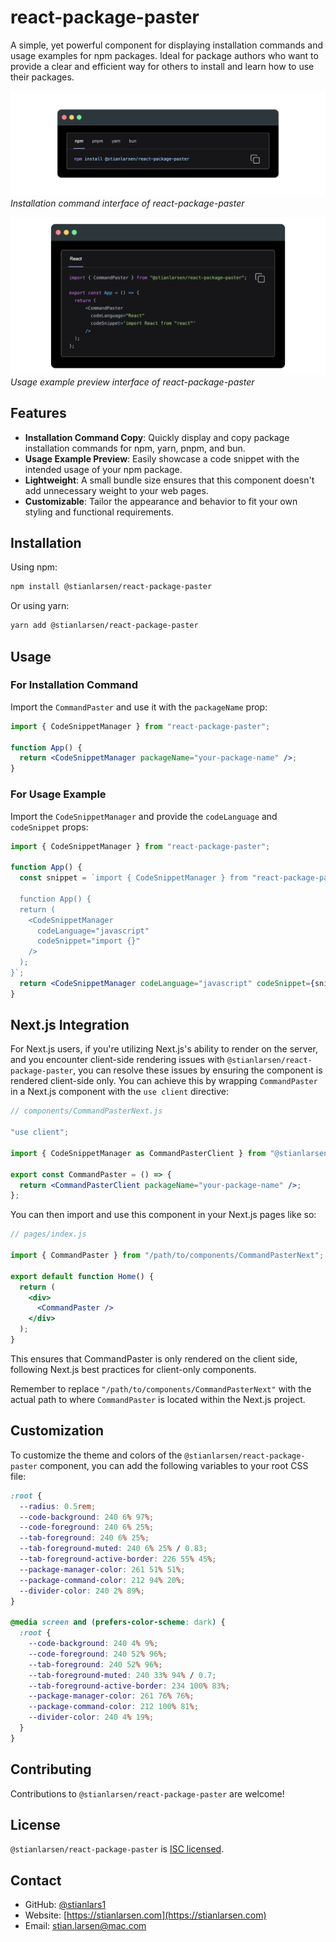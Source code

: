 # react-package-paster

A simple, yet powerful component for displaying installation commands and usage examples for npm packages. Ideal for package authors who want to provide a clear and efficient way for others to install and learn how to use their packages.

![Installation Command Preview](https://github.com/Stianlars1/react-package-paster/blob/6a5955ce2dd954c06004851829502681268a07c6/images/packageManager.png)
_Installation command interface of react-package-paster_

![Usage Example Preview](https://github.com/Stianlars1/react-package-paster/blob/6a5955ce2dd954c06004851829502681268a07c6/images/codeSnippet.png)
_Usage example preview interface of react-package-paster_

## Features

- **Installation Command Copy**: Quickly display and copy package installation commands for npm, yarn, pnpm, and bun.
- **Usage Example Preview**: Easily showcase a code snippet with the intended usage of your npm package.
- **Lightweight**: A small bundle size ensures that this component doesn't add unnecessary weight to your web pages.
- **Customizable**: Tailor the appearance and behavior to fit your own styling and functional requirements.

## Installation

Using npm:

```bash
npm install @stianlarsen/react-package-paster
```

Or using yarn:

```bash
yarn add @stianlarsen/react-package-paster
```

## Usage

### For Installation Command

Import the `CommandPaster` and use it with the `packageName` prop:

```jsx
import { CodeSnippetManager } from "react-package-paster";

function App() {
  return <CodeSnippetManager packageName="your-package-name" />;
}
```

### For Usage Example

Import the `CodeSnippetManager` and provide the `codeLanguage` and `codeSnippet` props:

```jsx
import { CodeSnippetManager } from "react-package-paster";

function App() {
  const snippet = `import { CodeSnippetManager } from "react-package-paster"

  function App() {
  return (
    <CodeSnippetManager
      codeLanguage="javascript"
      codeSnippet="import {}"
    />
  );
}`;
  return <CodeSnippetManager codeLanguage="javascript" codeSnippet={snippet} />;
}
```

## Next.js Integration

For Next.js users, if you're utilizing Next.js's ability to render on the server, and you encounter client-side rendering issues with `@stianlarsen/react-package-paster`, you can resolve these issues by ensuring the component is rendered client-side only. You can achieve this by wrapping `CommandPaster` in a Next.js component with the `use client` directive:

```jsx
// components/CommandPasterNext.js

"use client";

import { CodeSnippetManager as CommandPasterClient } from "@stianlarsen/react-package-paster";

export const CommandPaster = () => {
  return <CommandPasterClient packageName="your-package-name" />;
};
```

You can then import and use this component in your Next.js pages like so:

```jsx
// pages/index.js

import { CommandPaster } from "/path/to/components/CommandPasterNext";

export default function Home() {
  return (
    <div>
      <CommandPaster />
    </div>
  );
}
```

This ensures that CommandPaster is only rendered on the client side, following Next.js best practices for client-only components.

Remember to replace `"/path/to/components/CommandPasterNext"` with the actual path to where `CommandPaster` is located within the Next.js project.

## Customization

To customize the theme and colors of the `@stianlarsen/react-package-paster` component, you can add the following variables to your root CSS file:

```css
:root {
  --radius: 0.5rem;
  --code-background: 240 6% 97%;
  --code-foreground: 240 6% 25%;
  --tab-foreground: 240 6% 25%;
  --tab-foreground-muted: 240 6% 25% / 0.83;
  --tab-foreground-active-border: 226 55% 45%;
  --package-manager-color: 261 51% 51%;
  --package-command-color: 212 94% 20%;
  --divider-color: 240 2% 89%;
}

@media screen and (prefers-color-scheme: dark) {
  :root {
    --code-background: 240 4% 9%;
    --code-foreground: 240 52% 96%;
    --tab-foreground: 240 52% 96%;
    --tab-foreground-muted: 240 33% 94% / 0.7;
    --tab-foreground-active-border: 234 100% 83%;
    --package-manager-color: 261 76% 76%;
    --package-command-color: 212 100% 81%;
    --divider-color: 240 4% 19%;
  }
}
```

## Contributing

Contributions to `@stianlarsen/react-package-paster` are welcome!

## License

`@stianlarsen/react-package-paster` is [ISC licensed](./LICENSE).

## Contact

- GitHub: [@stianlars1](https://github.com/stianlars1)
- Website: [https://stianlarsen.com](https://stianlarsen.com)
- Email: [stian.larsen@mac.com](mailto:stian.larsen@mac.com)
